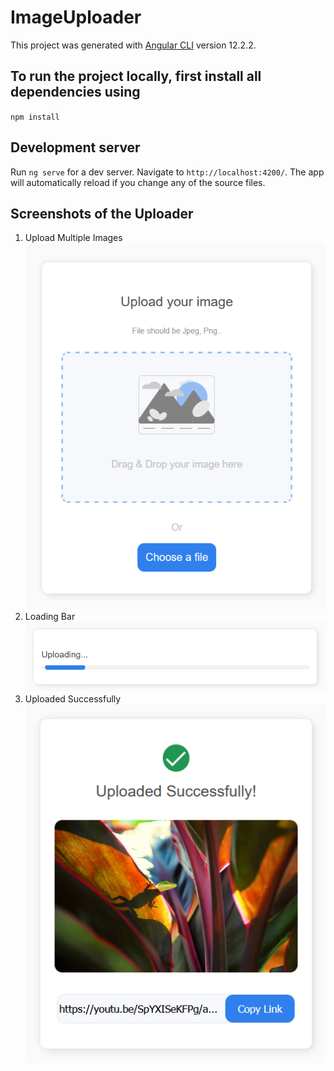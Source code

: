 # ImageUploader

This project was generated with [Angular CLI](https://github.com/angular/angular-cli) version 12.2.2.

## To run the project locally, first install all dependencies using
`npm install`

## Development server

Run `ng serve` for a dev server. Navigate to `http://localhost:4200/`. The app will automatically reload if you change any of the source files.

## Screenshots of the Uploader
1. Upload Multiple Images
![Uploader](src/assets/images/uploader.png)
2. Loading Bar
![Loading](src/assets/images/loader.png)
3. Uploaded Successfully
![Loading](src/assets/images/uploaded.png)
